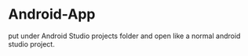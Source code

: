 # Android-App

put under Android Studio projects folder and open like a normal android studio project.
